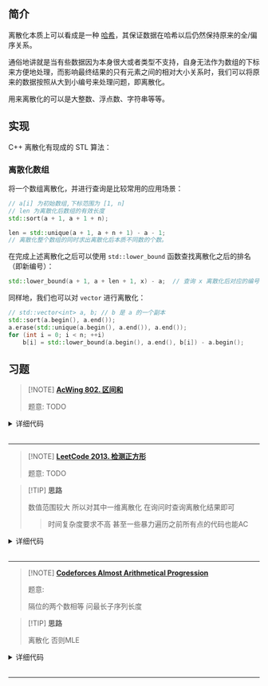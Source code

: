 
## 简介

离散化本质上可以看成是一种 [哈希](string/hash.md)，其保证数据在哈希以后仍然保持原来的全/偏序关系。

通俗地讲就是当有些数据因为本身很大或者类型不支持，自身无法作为数组的下标来方便地处理，而影响最终结果的只有元素之间的相对大小关系时，我们可以将原来的数据按照从大到小编号来处理问题，即离散化。

用来离散化的可以是大整数、浮点数、字符串等等。

## 实现

C++ 离散化有现成的 STL 算法：

### 离散化数组

将一个数组离散化，并进行查询是比较常用的应用场景：

```cpp
// a[i] 为初始数组,下标范围为 [1, n]
// len 为离散化后数组的有效长度
std::sort(a + 1, a + 1 + n);

len = std::unique(a + 1, a + n + 1) - a - 1;
// 离散化整个数组的同时求出离散化后本质不同数的个数。
```

在完成上述离散化之后可以使用 `std::lower_bound` 函数查找离散化之后的排名（即新编号）：

```cpp
std::lower_bound(a + 1, a + len + 1, x) - a;  // 查询 x 离散化后对应的编号
```

同样地，我们也可以对 `vector` 进行离散化：

```cpp
// std::vector<int> a, b; // b 是 a 的一个副本
std::sort(a.begin(), a.end());
a.erase(std::unique(a.begin(), a.end()), a.end());
for (int i = 0; i < n; ++i)
    b[i] = std::lower_bound(a.begin(), a.end(), b[i]) - a.begin();
```

## 习题

> [!NOTE] **[AcWing 802. 区间和](https://www.acwing.com/problem/content/804/)**
> 
> 题意: TODO

<details>
<summary>详细代码</summary>
<!-- tabs:start -->

##### **C++ yxc**

分析一下y总的代码。

主要分为5大步： 

1. 读输入。将每次读入的 x c push_back()到 add 中，将每次读入的位置 x push_back() 到 alls 中，将每次读入的 l r push_back() 到 query 中。 

2. 排序、去重。 
   
3. 通过遍历 add ，完成在离散化的数组映射到的 a 数组中进行加上 c 的操作（用到 find 函数）。 
   
4. 初始化 s 数组。 5.通过遍历 query ，完成求区间 [l,r] 的和。

```cpp
#include <iostream>
#include <vector>
#include <algorithm>

using namespace std;

typedef pair<int, int> PII;

const int N = 300010;

int n, m;
int a[N], s[N];

vector<int> alls;
vector<PII> add, query;

int find(int x) {
    int l = 0, r = alls.size() - 1;
    while (l < r) {
        int mid = l + r >> 1;
        if (alls[mid] >= x) r = mid;
        else l = mid + 1;
    }
    return r + 1;
}

vector<int>::iterator unique(vector<int> &a) {
    int j = 0;
    for (int i = 0; i < a.size(); i ++ )
        if (!i || a[i] != a[i - 1])
            a[j ++ ] = a[i];
    // a[0] ~ a[j - 1] 所有a中不重复的数

    return a.begin() + j;
}

int main() {
    cin >> n >> m;
    for (int i = 0; i < n; i ++ ) {
        int x, c;
        cin >> x >> c;
        add.push_back({x, c});

        alls.push_back(x);
    }

    for (int i = 0; i < m; i ++ ) {
        int l, r;
        cin >> l >> r;
        query.push_back({l, r});

        alls.push_back(l);
        alls.push_back(r);
    }

    // 去重
    sort(alls.begin(), alls.end());
    alls.erase(unique(alls), alls.end());

    // 处理插入
    for (auto item : add) {
        int x = find(item.first);
        a[x] += item.second;
    }

    // 预处理前缀和
    for (int i = 1; i <= alls.size(); i ++ ) s[i] = s[i - 1] + a[i];

    // 处理询问
    for (auto item : query) {
        int l = find(item.first), r = find(item.second);
        cout << s[r] - s[l - 1] << endl;
    }

    return 0;
}
```

##### **C++**

官方题解中：

> find 函数的功能，输入一个离散数组的位置（映射前的位置）x ：返回连续数组的位置 +1 （映射后的位置 +1 ）。 
> 
> +1 的目的是为了求区间和时少一步下标为 0 的判断

这个说法站不住脚，其实求区间和时可以直接让 find 返 回 l ，求区间和时使用 sum[i-1] + arr[i-1] 。

原题返回 +1 本质是使得 find 找到的下标范围0 ~ n-1 与前缀和的范围 1 ~ n 保持一致。其实在输出的时候求 sum[r+1]-sum[l] 同样能够实现这样的效果，而且更易理解。

```cpp
#include <bits/stdc++.h>
using namespace std;

int n, m, x, c, l, r;
int arr[300005], sum[300005];
vector<int> alls;  // 所有坐标 用于离散化
vector<pair<int, int>> add, query;

int find(int x) {
    int l = 0, r = alls.size() - 1;
    while (l < r) {
        int m = l + (r - l) / 2;
        if (alls[m] < x)
            l = m + 1;
        else
            r = m;
    }
    return l;
}

/*
vector<int>::iterator unique(vector<int> &a) {
    int j = 0;
    for (int i = 0; i < a.size(); ++ i )
        if (!i || a[i] != a[i - 1]) a[j ++ ] = a[i];
    return a.begin() + j;
}
*/

int main() {
    scanf("%d%d", &n, &m);
    for (int i = 0; i < n; ++i) {
        scanf("%d%d", &x, &c);
        add.push_back({x, c});
        alls.push_back(x);
    }
    for (int i = 0; i < m; ++i) {
        scanf("%d%d", &l, &r);
        query.push_back({l, r});
        alls.push_back(l);
        alls.push_back(r);
    }
    // 排序去重
    sort(alls.begin(), alls.end());
    // c++内置函数
    alls.erase(unique(alls.begin(), alls.end()), alls.end());
    // alls.erase(unique(alls), alls.end());
    // 处理插入
    for (auto p : add) {
        int x = find(p.first);
        arr[x] += p.second;
    }
    // 预处理前缀和
    for (int i = 1; i <= alls.size(); ++i) sum[i] = sum[i - 1] + arr[i - 1];
    // 处理询问
    for (auto p : query) {
        int l = find(p.first), r = find(p.second);
        printf("%d\n", sum[r + 1] - sum[l]);
    }
}

/*
0 1 2 3 4 5 6
x 1 3 4 6 7 8
  2 6 0 0 5 0
0 2 8 8 8 13 13
查 1,3 下标 1,2 但是使用同一个find函数返回的是 0 1
*/
```

##### **Python**

```python
# 整数的离散化
# 比如：一个a有序序列的值域很大，但是数的个数很少；这个时候不能开一个非常大的数组（会超时），这个时候就需要把值域映射到从0开始自然数
# 离散化有两个问题：1）a数组中可能有重复元素，所以需要去重 ===> 在c++中推荐用库函数来完成：								 
#                     	 sort(alls.begin(), alls.end());
#                     	 alls.erase(unique(alls), alls.end());
#               2）需要可以快速映射，如何算出a里的每个值映射后的值是多少；找一个x在a中的下标是多少 ===> 由于是有序的，用二分来找。
#												 find(x) //找到第一个大于等于x的位置
def find(x):
    """二分查找模板，从索引数组alls中找到大于等于x的最小的索引"""
    l = 0
    r = len(alls) - 1
    while l < r:
        mid = l + r >> 1
        if alls[mid] >= x:
            r = mid  # ！！！if条件忘记了=号
        else:
            l = mid + 1
    return l + 1  # 因为要计算前缀和，所以加1保证索引从1开始


if __name__ == "__main__":
    n, m = map(int, input().split())
    N = 300010
    a = [0] * N  # 用于存储离散化后的索引和对应值，其中索引对应离散化后的索引，值对应离散化前索引的取值
    s = [0] * N  # 存a数组的前缀和数组

    add = []  # 存储插入操作的二元组
    query = []  # 存储查询操作的二元组

    alls = []  # 存储离散化前输入的所有索引，n+2*m

    for i in range(n):
        x, c = map(int, input().split())
        add.append((x, c))
        alls.append(x)

    for i in range(m):
        l, r = map(int, input().split())
        query.append((l, r))
        alls.append(l)
        alls.append(r)

    alls = list(set(sorted(alls)))  # 将alls数组排序并去重

    # 1. 处理插入
    for x, c in add:
        x2 = find(x)
        a[x2] += c

    # 2. 处理前缀和
    for i in range(1, len(alls) + 1):
        s[i] = s[i - 1] + a[i]

    # 3. 处理查询
    for l, r in query:
        l2 = find(l)
        r2 = find(r)
        res = s[r2] - s[l2 - 1]
        print(res)

# Acwing 759---橙子染色 也是一个离散化的问题。

```

<!-- tabs:end -->
</details>

<br>

* * *

> [!NOTE] **[LeetCode 2013. 检测正方形](https://leetcode-cn.com/problems/detect-squares/)**
> 
> 题意: TODO

> [!TIP] **思路**
> 
> 数值范围较大 所以对其中一维离散化 在询问时查询离散化结果即可
> 
> > 时间复杂度要求不高 甚至一些暴力遍历之前所有点的代码也能AC

<details>
<summary>详细代码</summary>
<!-- tabs:start -->

##### **C++**

```cpp
class DetectSquares {
public:
    const static int N = 1010;
    
    int g[N][N];
    set<int> xs[N];
    vector<int> dir = {-1, 1};
    
    int get(int a, int b, int c) {
        return a * b * c;
    }
    
    bool check(int x, int y) {
        // can be zero
        return x >= 0 && x < N && y >= 0 && y < N;
    }
    
    DetectSquares() {
        memset(g, 0, sizeof g);
    }
    
    void add(vector<int> point) {
        int x = point[0], y = point[1];
        g[x][y] ++ ;
        xs[x].insert(y);    // we donot care whether it's duplicated
    }
    
    int count(vector<int> point) {
        int res = 0;
        int x1 = point[0], y1 = point[1];
        for (auto y2 : xs[x1]) 
            if (y2 != y1) {
                int d = y2 - y1, x2 = x1;
                for (auto f : dir) {
                    int x3 = x1 + f * d, y3 = y1;
                    int x4 = x1 + f * d, y4 = y2;
                    if (check(x2, y2) && check(x3, y3) && check(x4, y4))
                        res += get(g[x2][y2], g[x3][y3], g[x4][y4]);
                }
            }
        return res;
    }
};

/**
 * Your DetectSquares object will be instantiated and called as such:
 * DetectSquares* obj = new DetectSquares();
 * obj->add(point);
 * int param_2 = obj->count(point);
 */
```

##### **Python**

```python

```

<!-- tabs:end -->
</details>

<br>

* * *

> [!NOTE] **[Codeforces Almost Arithmetical Progression](http://codeforces.com/problemset/problem/255/C)**
> 
> 题意: 
> 
> 隔位的两个数相等 问最长子序列长度

> [!TIP] **思路**
> 
> 离散化 否则MLE

<details>
<summary>详细代码</summary>
<!-- tabs:start -->

##### **C++**

```cpp
// Problem: C. Almost Arithmetical Progression
// Contest: Codeforces - Codeforces Round #156 (Div. 2)
// URL: https://codeforces.com/problemset/problem/255/C
// Memory Limit: 256 MB
// Time Limit: 1000 ms

#include <bits/stdc++.h>
using namespace std;

const static int N = 4e3 + 10;

int n, a[N];
// unordered_map<int, int> f[N]; // MLE
int f[N][N + N];

int idx = 0;
unordered_map<int, int> h;
int get(int x) {
    if (h.count(x))
        return h[x];
    return h[x] = ++idx;
}

int main() {
    cin >> n;
    int res = 0;
    for (int i = 1; i <= n; ++i) {
        cin >> a[i];
        a[i] = get(a[i]);
        for (int j = 1; j < i; ++j) {
            int d = a[i] - a[j];
            f[i][d + N] = max(f[i][d + N], f[j][-d + N] + 1);
            res = max(res, f[i][d + N] + 1);
        }
    }
    res = max(res, min(2, n));
    cout << res << endl;

    return 0;
}
```

##### **Python**

```python

```

<!-- tabs:end -->
</details>

<br>

* * *
